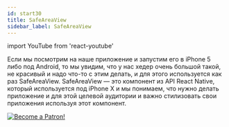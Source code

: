 ```yaml
---
id: start30
title: SafeAreaView
sidebar_label: SafeAreaView
---
```


import YouTube from 'react-youtube'

Если мы посмотрим на наше приложение и запустим его в iPhone 5 либо под Android, то мы увидим, что у нас хедер очень большой такой, не красивый и надо что-то с этим делать, и для этого используется как раз SafeAreaView. SafeAreaView — это компонент из API React Native, который используется под iPhone Х и мы понимаем, что нужно делать приложение и для этой целевой аудитории и важно стилизовать свои приложения используя этот компонент.

<YouTube videoId='8GwKno9vUyo' />

[![Become a Patron!](/img/logo/patreon.jpg)](https://www.patreon.com/bePatron?u=31769291)
